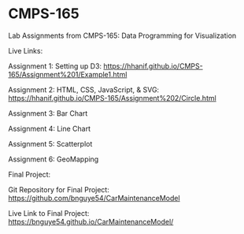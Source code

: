 # CMPS-165
Lab Assignments from CMPS-165: Data Programming for Visualization

Live Links:

Assignment 1: Setting up D3: https://hhanif.github.io/CMPS-165/Assignment%201/Example1.html

Assignment 2: HTML, CSS, JavaScript, & SVG: https://hhanif.github.io/CMPS-165/Assignment%202/Circle.html

Assignment 3: Bar Chart

Assignment 4: Line Chart

Assignment 5: Scatterplot

Assignment 6: GeoMapping

Final Project:

Git Repository for Final Project: https://github.com/bnguye54/CarMaintenanceModel

Live Link to Final Project: https://bnguye54.github.io/CarMaintenanceModel/
